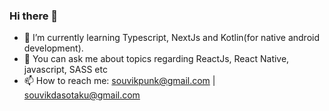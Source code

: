 ### Hi there 👋

- 🔭 I’m currently learning Typescript, NextJs and Kotlin(for native android development).
- 💬 You can ask me about topics regarding ReactJs, React Native, javascript, SASS etc
- 📫 How to reach me: souvikpunk@gmail.com | souvikdasotaku@gmail.com
